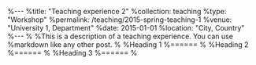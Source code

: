 %---
%title: "Teaching experience 2"
%collection: teaching
%type: "Workshop"
%permalink: /teaching/2015-spring-teaching-1
%venue: "University 1, Department"
%date: 2015-01-01
%location: "City, Country"
%---
%
%This is a description of a teaching experience. You can use %markdown like any other post.
%
%Heading 1
%======
%
%Heading 2
%======
%
%Heading 3
%======
%
